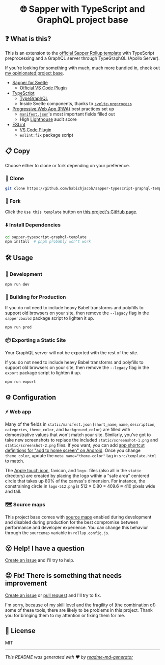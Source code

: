 <h1 align="center">🌐 Sapper with TypeScript and GraphQL project base</h1>

## ❓ What is this?

This is an extension to the [official Sapper Rollup template](https://github.com/sveltejs/sapper-template-rollup) with TypeScript preprocessing and a GraphQL server through TypeGraphQL (Apollo Server).

If you're looking for something with much, much more bundled in, check out [my opinionated project base](https://github.com/babichjacob/sapper-firebase-typescript-graphql-tailwindcss-actions-template).

- [Sapper for Svelte](https://sapper.svelte.dev/)
  - [Official VS Code Plugin](https://marketplace.visualstudio.com/items?itemName=svelte.svelte-vscode)
- [TypeScript](https://www.typescriptlang.org/)
  - [TypeGraphQL](https://typegraphql.ml/)
  - Inside Svelte components, thanks to [`svelte-preprocess`](https://github.com/kaisermann/svelte-preprocess)
- [Progressive Web App (PWA)](https://developer.mozilla.org/en-US/docs/Web/Progressive_web_apps) best practices set up
  - [`manifest.json`](https://developer.mozilla.org/en-US/docs/Web/Manifest)'s most important fields filled out
  - High [Lighthouse](https://developers.google.com/web/tools/lighthouse) audit score
- [ESLint](https://eslint.org/)
  - [VS Code Plugin](https://marketplace.visualstudio.com/items?itemName=dbaeumer.vscode-eslint)
  - `eslint:fix` package script

## 📋 Copy

Choose either to clone or fork depending on your preference.

### 🐑 Clone

```sh
git clone https://github.com/babichjacob/sapper-typescript-graphql-template
```

### 🍴 Fork

Click the `Use this template` button on [this project's GitHub page](https://github.com/babichjacob/sapper-typescript-graphql-template).

### ⬇️ Install Dependencies

```sh
cd sapper-typescript-graphql-template
npm install  # pnpm probably won't work
```

## 🛠 Usage

### 🧪 Development

```sh
npm run dev
```

### 🔨 Building for Production
If you do not need to include heavy Babel transforms and polyfills to support old browsers on your site, then remove the `--legacy` flag in the `sapper:build` package script to lighten it up.
```sh
npm run prod
```

### 📦 Exporting a Static Site
Your GraphQL server will not be exported with the rest of the site.

If you do not need to include heavy Babel transforms and polyfills to support old browsers on your site, then remove the `--legacy` flag in the `export` package script to lighten it up.
```sh
npm run export
```

## ⚙ Configuration

### ⚡ Web app
Many of the fields in `static/manifest.json` (`short_name`, `name`, `description`, `categories`, `theme_color`, and `background_color`) are filled with demonstrative values that won't match your site. Similarly, you've got to take new screenshots to replace the included `static/screenshot-1.png` and `static/screenshot-2.png` files. If you want, you can add [app shortcut definitions for "add to home screen" on Android](https://web.dev/app-shortcuts/#define-app-shortcuts-in-the-web-app-manifest). Once you change `theme_color`, update the `meta name="theme-color"` tag in `src/template.html` to match.

The [Apple touch icon](https://developer.apple.com/library/archive/documentation/AppleApplications/Reference/SafariWebContent/ConfiguringWebApplications/ConfiguringWebApplications.html), favicon, and `logo-` files (also all in the `static` directory) are created by placing the logo within a "safe area" centered circle that takes up 80% of the canvas's dimension. For instance, the constraining circle in `logo-512.png` is 512 × 0.80 = 409.6 ≈ 410 pixels wide and tall. 

### 🗺 Source maps
This project base comes with [source maps](https://blog.teamtreehouse.com/introduction-source-maps) enabled during development and disabled during production for the best compromise between performance and developer experience. You can change this behavior through the `sourcemap` variable in `rollup.config.js`.

## 😵 Help! I have a question

[Create an issue](https://github.com/babichjacob/sapper-typescript-graphql-template/issues/new) and I'll try to help.

## 😡 Fix! There is something that needs improvement

[Create an issue](https://github.com/babichjacob/sapper-typescript-graphql-template/issues/new) or [pull request](https://github.com/babichjacob/sapper-typescript-graphql-template/pulls) and I'll try to fix.

I'm sorry, because of my skill level and the fragility of (the combination of) some of these tools, there are likely to be problems in this project. Thank you for bringing them to my attention or fixing them for me.

## 📄 License

MIT

---

_This README was generated with ❤️ by [readme-md-generator](https://github.com/kefranabg/readme-md-generator)_
